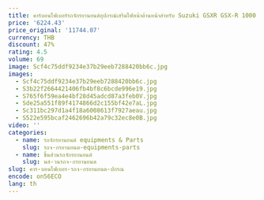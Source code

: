 ```yaml
---
title: คาร์บอนไฟเบอร์รถจักรยานยนต์อุปกรณ์เสริมไฟหน้าด้านหน้าสำหรับ Suzuki GSXR GSX-R 1000 2017 2018 2019 2020 2021 2022
price: '6224.43'
price_original: '11744.07'
currency: THB
discount: 47%
rating: 4.5
volume: 69
image: Scf4c75ddf9234e37b29eeb7288420bb6c.jpg
images:
  - Scf4c75ddf9234e37b29eeb7288420bb6c.jpg
  - S3b22f2664421406fb4bf8c6bcde996e19.jpg
  - S765f6f59ea4e4bf28d45adcd87a3feb0V.jpg
  - Sde25a551f89f4174866d2c155bf42e7aL.jpg
  - Sc311bc297d1a4f18a6008613f7927aeau.jpg
  - S522e595bcaf2462696b42a79c32ec8e0B.jpg
video: ''
categories:
  - name: รถจักรยานยนต์ equipments & Parts
    slug: รถจ-กรยานยนต-equipments-parts
  - name: ชิ้นส่วนรถจักรยานยนต์
    slug: นส-วนรถจ-กรยานยนต
slug: คาร-บอนไฟเบอร-รถจ-กรยานยนต-ปกรณ
encode: on56ECO
lang: th
---
```

  